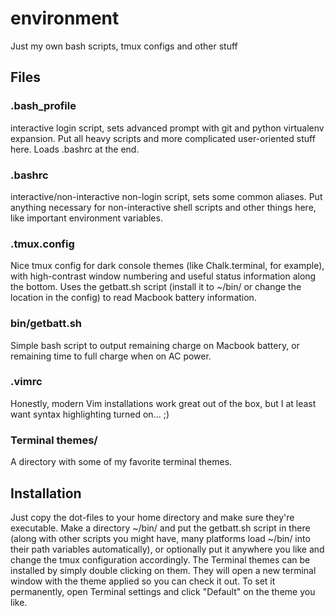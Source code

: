 # environment
Just my own bash scripts, tmux configs and other stuff

## Files

### .bash_profile
interactive login script, sets advanced prompt with git and python virtualenv expansion.
Put all heavy scripts and more complicated user-oriented stuff here.
Loads .bashrc at the end.

### .bashrc
interactive/non-interactive non-login script, sets some common aliases.
Put anything necessary for non-interactive shell scripts and other things here, like important environment variables.

### .tmux.config
Nice tmux config for dark console themes (like Chalk.terminal, for example), with high-contrast window numbering and useful status information along the bottom.
Uses the getbatt.sh script (install it to ~/bin/ or change the location in the config) to read Macbook battery information.

### bin/getbatt.sh
Simple bash script to output remaining charge on Macbook battery, or remaining time to full charge when on AC power.

### .vimrc
Honestly, modern Vim installations work great out of the box, but I at least want syntax highlighting turned on... ;)

### Terminal themes/
A directory with some of my favorite terminal themes.

## Installation
Just copy the dot-files to your home directory and make sure they're executable.
Make a directory ~/bin/ and put the getbatt.sh script in there (along with other scripts you might have, many platforms load ~/bin/ into their path variables automatically), or optionally put it anywhere you like and change the tmux configuration accordingly.
The Terminal themes can be installed by simply double clicking on them. They will open a new terminal window with the theme applied so you can check it out. To set it permanently, open Terminal settings and click "Default" on the theme you like.
